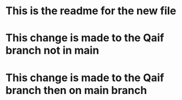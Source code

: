 # This is the readme for the new file 
# This change is made to the Qaif branch not in main
# This change is made to the Qaif branch then on main branch 

